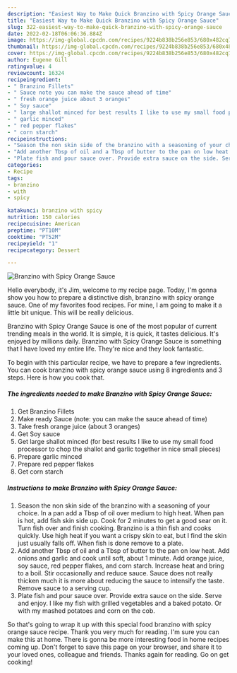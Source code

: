 ```yaml
---
description: "Easiest Way to Make Quick Branzino with Spicy Orange Sauce"
title: "Easiest Way to Make Quick Branzino with Spicy Orange Sauce"
slug: 322-easiest-way-to-make-quick-branzino-with-spicy-orange-sauce
date: 2022-02-18T06:06:36.884Z
image: https://img-global.cpcdn.com/recipes/9224b838b256e853/680x482cq70/branzino-with-spicy-orange-sauce-recipe-main-photo.jpg
thumbnail: https://img-global.cpcdn.com/recipes/9224b838b256e853/680x482cq70/branzino-with-spicy-orange-sauce-recipe-main-photo.jpg
cover: https://img-global.cpcdn.com/recipes/9224b838b256e853/680x482cq70/branzino-with-spicy-orange-sauce-recipe-main-photo.jpg
author: Eugene Gill
ratingvalue: 4
reviewcount: 16324
recipeingredient:
- " Branzino Fillets"
- " Sauce note you can make the sauce ahead of time"
- " fresh orange juice about 3 oranges"
- " Soy sauce"
- " large shallot minced for best results I like to use my small food processor to chop the shallot and garlic together in nice small pieces"
- " garlic minced"
- " red pepper flakes"
- " corn starch"
recipeinstructions:
- "Season the non skin side of the branzino with a seasoning of your choice. In a pan add a Tbsp of oil over medium to high heat. When pan is hot, add fish skin side up. Cook for 2 minutes to get a good sear on it. Turn fish over and finish cooking. Branzino is a thin fish and cooks quickly. Use high heat if you want a crispy skin to eat, but I find the skin just usually falls off. When fish is done remove to a plate."
- "Add another Tbsp of oil and a Tbsp of butter to the pan on low heat. Add onions and garlic and cook until soft, about 1 minute. Add orange juice, soy sauce, red pepper flakes, and corn starch. Increase heat and bring to a boil. Stir occasionally and reduce sauce. Sauce does not really thicken much it is more about reducing the sauce to intensify the taste. Remove sauce to a serving cup."
- "Plate fish and pour sauce over. Provide extra sauce on the side. Serve and enjoy. I like my fish with grilled vegetables and a baked potato. Or with my mashed potatoes and corn on the cob."
categories:
- Recipe
tags:
- branzino
- with
- spicy

katakunci: branzino with spicy 
nutrition: 150 calories
recipecuisine: American
preptime: "PT10M"
cooktime: "PT52M"
recipeyield: "1"
recipecategory: Dessert

---
```



![Branzino with Spicy Orange Sauce](https://img-global.cpcdn.com/recipes/9224b838b256e853/680x482cq70/branzino-with-spicy-orange-sauce-recipe-main-photo.jpg)

Hello everybody, it's Jim, welcome to my recipe page. Today, I'm gonna show you how to prepare a distinctive dish, branzino with spicy orange sauce. One of my favorites food recipes. For mine, I am going to make it a little bit unique. This will be really delicious.



Branzino with Spicy Orange Sauce is one of the most popular of current trending meals in the world. It is simple, it is quick, it tastes delicious. It's enjoyed by millions daily. Branzino with Spicy Orange Sauce is something that I have loved my entire life. They're nice and they look fantastic.


To begin with this particular recipe, we have to prepare a few ingredients. You can cook branzino with spicy orange sauce using 8 ingredients and 3 steps. Here is how you cook that.

<!--inarticleads1-->

##### The ingredients needed to make Branzino with Spicy Orange Sauce:

1. Get  Branzino Fillets
1. Make ready  Sauce (note: you can make the sauce ahead of time)
1. Take  fresh orange juice (about 3 oranges)
1. Get  Soy sauce
1. Get  large shallot minced (for best results I like to use my small food processor to chop the shallot and garlic together in nice small pieces)
1. Prepare  garlic minced
1. Prepare  red pepper flakes
1. Get  corn starch




<!--inarticleads2-->

##### Instructions to make Branzino with Spicy Orange Sauce:

1. Season the non skin side of the branzino with a seasoning of your choice. In a pan add a Tbsp of oil over medium to high heat. When pan is hot, add fish skin side up. Cook for 2 minutes to get a good sear on it. Turn fish over and finish cooking. Branzino is a thin fish and cooks quickly. Use high heat if you want a crispy skin to eat, but I find the skin just usually falls off. When fish is done remove to a plate.
1. Add another Tbsp of oil and a Tbsp of butter to the pan on low heat. Add onions and garlic and cook until soft, about 1 minute. Add orange juice, soy sauce, red pepper flakes, and corn starch. Increase heat and bring to a boil. Stir occasionally and reduce sauce. Sauce does not really thicken much it is more about reducing the sauce to intensify the taste. Remove sauce to a serving cup.
1. Plate fish and pour sauce over. Provide extra sauce on the side. Serve and enjoy. I like my fish with grilled vegetables and a baked potato. Or with my mashed potatoes and corn on the cob.




So that's going to wrap it up with this special food branzino with spicy orange sauce recipe. Thank you very much for reading. I'm sure you can make this at home. There is gonna be more interesting food in home recipes coming up. Don't forget to save this page on your browser, and share it to your loved ones, colleague and friends. Thanks again for reading. Go on get cooking!
